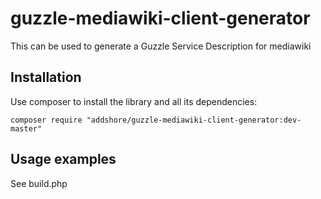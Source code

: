 # guzzle-mediawiki-client-generator

This can be used to generate a Guzzle Service Description for mediawiki

## Installation

Use composer to install the library and all its dependencies:

    composer require "addshore/guzzle-mediawiki-client-generator:dev-master"

## Usage examples

See build.php
